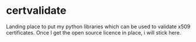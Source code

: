 # certvalidate
Landing place to put my python libraries which can be used to validate x509 certificates. Once I get the open source licence in place, i will stick here.
